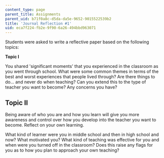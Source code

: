 ```yaml
---
content_type: page
parent_title: Assignments
parent_uid: b71f0a8c-d5da-da5e-9652-9015522539b2
title: 'Journal Reflection #1'
uid: eca7f224-fb2e-9f90-6a26-494bbd963071
---
```


Students were asked to write a reflective paper based on the following topics:

**Topic I**

You shared 'significant moments' that you experienced in the classroom as you went through school. What were some common themes in terms of the best and worst experiences that people lived through? Are there things to do… and never do when teaching? Can you extend this to the type of teacher you want to become? Any concerns you have?

Topic II
--------

Being aware of who you are and how you learn will give you more awareness and control over how you develop into the teacher you want to become. Reflect on your own learning.

What kind of learner were you in middle school and then in high school and now? What motivated you? What kind of teaching was effective for you and when were you turned off in the classroom? Does this raise any flags for you as to how you plan to approach your own teaching?